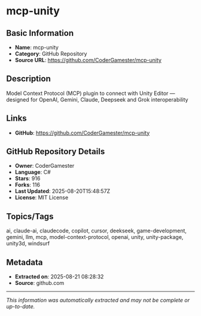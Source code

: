 # mcp-unity

## Basic Information
- **Name**: mcp-unity
- **Category**: GitHub Repository
- **Source URL**: https://github.com/CoderGamester/mcp-unity

## Description
Model Context Protocol (MCP) plugin to connect with Unity Editor — designed for OpenAI, Gemini, Claude, Deepseek and Grok interoperability

## Links
- **GitHub**: https://github.com/CoderGamester/mcp-unity

## GitHub Repository Details
- **Owner**: CoderGamester
- **Language**: C#
- **Stars**: 916
- **Forks**: 116
- **Last Updated**: 2025-08-20T15:48:57Z
- **License**: MIT License

## Topics/Tags
ai, claude-ai, claudecode, copilot, cursor, deekseek, game-development, gemini, llm, mcp, model-context-protocol, openai, unity, unity-package, unity3d, windsurf

## Metadata
- **Extracted on**: 2025-08-21 08:28:32
- **Source**: github.com

---
*This information was automatically extracted and may not be complete or up-to-date.*
